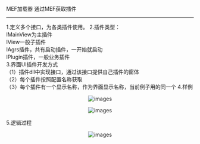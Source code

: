    MEF加载器
  通过MEF获取插件  
  
  ----------------------------
  
  1.定义多个接口，为各类插件使用。
  2.插件类型：  
    IMainView为主插件  
	IView一般子插件  
	IAgrs插件，共有启动插件，一开始就启动  
	IPlugin插件，一般业务插件   
  3.界面UI插件开发方式  
    （1）插件dll中实现接口，通过该接口提供自己插件的窗体   
	（2）每个插件按照配置名称获取  
	（3）每个插件有一个显示名称，作为界面显示名称，当前例子用的同一个 
  4.样例  
     <p align='center'>
    <img src='1.jpg' title='images' style='max-width:600px'></img>
    </p>
	 <p align='center'>
    <img src='2.jpg' title='images' style='max-width:600px'></img>
    </p>
  5.逻辑过程  
   <p align='center'>
    <img src='3.jpg' title='images' style='max-width:600px'></img>
    </p>
     
	  
  
	
